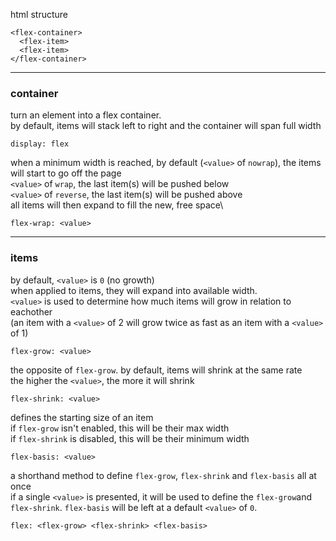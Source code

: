 html structure
```
<flex-container>
  <flex-item>
  <flex-item>
</flex-container>
```

---

### container
turn an element into a flex container.\
by default, items will stack left to right and the container will span full width
```
display: flex
```
when a minimum width is reached, by default (```<value>``` of ```nowrap```), the items will start to go off the page\
```<value>``` of ```wrap```, the last item(s) will be pushed below\
```<value>``` of ```reverse```, the last item(s) will be pushed above\
all items will then expand to fill the new, free space\
```
flex-wrap: <value>
```

---

### items
by default, ```<value>``` is ```0``` (no growth)\
when applied to items, they will expand into available width.\
```<value>``` is used to determine how much items will grow in relation to eachother\
(an item with a ```<value>``` of 2 will grow twice as fast as an item with a ```<value>``` of 1)
```
flex-grow: <value>
```
the opposite of ```flex-grow```. by default, items will shrink at the same rate\
the higher the ```<value>```, the more it will shrink
```
flex-shrink: <value>
```
defines the starting size of an item\
if ```flex-grow``` isn't enabled, this will be their max width\
if ```flex-shrink``` is disabled, this will be their minimum width
```
flex-basis: <value>
```
a shorthand method to define ```flex-grow```, ```flex-shrink``` and ```flex-basis``` all at once\
if a single ```<value>``` is presented, it will be used to define the ```flex-grow```and ```flex-shrink```. ```flex-basis``` will be left at a default ```<value>``` of ```0```.
```
flex: <flex-grow> <flex-shrink> <flex-basis>
```
